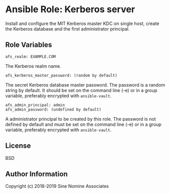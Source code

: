 # Ansible Role: Kerberos server

Install and configure the MIT Kerberos master KDC on single host, create the
Kerberos database and the first administrator principal.

## Role Variables

    afs_realm: EXAMPLE.COM

The Kerberos realm name.

    afs_kerberos_master_password: (random by default)

The secret Kerberos database master password. The password is a random string
by default. It should be set on the command line (-e) or in a group variable,
preferably encrypted with `ansible-vault`.

    afs_admin_principal: admin
    afs_admin_password: (undefined by default)

A administrator principal to be created by this role.  The password is not
defined by default and must be set on the command line (-e) or in a group
variable, preferably encrypted with `ansible-vault`.

##  License

BSD

## Author Information

Copyright (c) 2018-2019 Sine Nomine Associates

